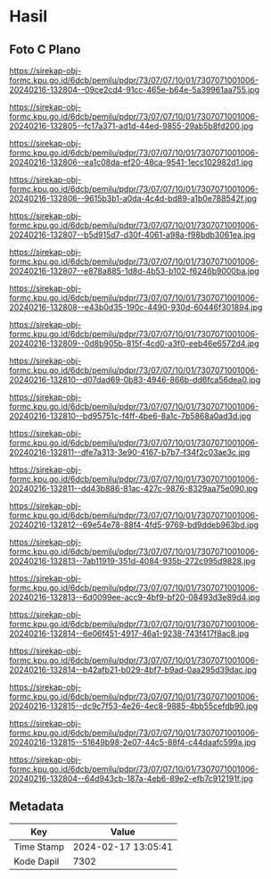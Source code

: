 # Hasil

## Foto C Plano

https://sirekap-obj-formc.kpu.go.id/6dcb/pemilu/pdpr/73/07/07/10/01/7307071001006-20240216-132804--09ce2cd4-91cc-465e-b64e-5a39961aa755.jpg

https://sirekap-obj-formc.kpu.go.id/6dcb/pemilu/pdpr/73/07/07/10/01/7307071001006-20240216-132805--fc17a371-ad1d-44ed-9855-29ab5b8fd200.jpg

https://sirekap-obj-formc.kpu.go.id/6dcb/pemilu/pdpr/73/07/07/10/01/7307071001006-20240216-132806--ea1c08da-ef20-48ca-9541-1ecc102982d1.jpg

https://sirekap-obj-formc.kpu.go.id/6dcb/pemilu/pdpr/73/07/07/10/01/7307071001006-20240216-132806--9615b3b1-a0da-4c4d-bd89-a1b0e788542f.jpg

https://sirekap-obj-formc.kpu.go.id/6dcb/pemilu/pdpr/73/07/07/10/01/7307071001006-20240216-132807--b5d915d7-d30f-4061-a98a-f98bdb3061ea.jpg

https://sirekap-obj-formc.kpu.go.id/6dcb/pemilu/pdpr/73/07/07/10/01/7307071001006-20240216-132807--e878a885-1d8d-4b53-b102-f6246b9000ba.jpg

https://sirekap-obj-formc.kpu.go.id/6dcb/pemilu/pdpr/73/07/07/10/01/7307071001006-20240216-132808--e43b0d35-190c-4490-930d-60446f301894.jpg

https://sirekap-obj-formc.kpu.go.id/6dcb/pemilu/pdpr/73/07/07/10/01/7307071001006-20240216-132809--0d8b905b-815f-4cd0-a3f0-eeb46e6572d4.jpg

https://sirekap-obj-formc.kpu.go.id/6dcb/pemilu/pdpr/73/07/07/10/01/7307071001006-20240216-132810--d07dad69-0b83-4946-866b-dd6fca56dea0.jpg

https://sirekap-obj-formc.kpu.go.id/6dcb/pemilu/pdpr/73/07/07/10/01/7307071001006-20240216-132810--bd95751c-f4ff-4be6-8a1c-7b5868a0ad3d.jpg

https://sirekap-obj-formc.kpu.go.id/6dcb/pemilu/pdpr/73/07/07/10/01/7307071001006-20240216-132811--dfe7a313-3e90-4167-b7b7-f34f2c03ae3c.jpg

https://sirekap-obj-formc.kpu.go.id/6dcb/pemilu/pdpr/73/07/07/10/01/7307071001006-20240216-132811--dd43b886-81ac-427c-9876-8329aa75e090.jpg

https://sirekap-obj-formc.kpu.go.id/6dcb/pemilu/pdpr/73/07/07/10/01/7307071001006-20240216-132812--69e54e78-88f4-4fd5-9769-bd9ddeb963bd.jpg

https://sirekap-obj-formc.kpu.go.id/6dcb/pemilu/pdpr/73/07/07/10/01/7307071001006-20240216-132813--7ab11919-351d-4084-935b-272c995d9828.jpg

https://sirekap-obj-formc.kpu.go.id/6dcb/pemilu/pdpr/73/07/07/10/01/7307071001006-20240216-132813--6d0099ee-acc9-4bf9-bf20-08493d3e89d4.jpg

https://sirekap-obj-formc.kpu.go.id/6dcb/pemilu/pdpr/73/07/07/10/01/7307071001006-20240216-132814--6e06f451-4917-46a1-9238-743f417f8ac8.jpg

https://sirekap-obj-formc.kpu.go.id/6dcb/pemilu/pdpr/73/07/07/10/01/7307071001006-20240216-132814--b42afb21-b029-4bf7-b9ad-0aa295d39dac.jpg

https://sirekap-obj-formc.kpu.go.id/6dcb/pemilu/pdpr/73/07/07/10/01/7307071001006-20240216-132815--dc9c7f53-4e26-4ec8-9885-4bb55cefdb90.jpg

https://sirekap-obj-formc.kpu.go.id/6dcb/pemilu/pdpr/73/07/07/10/01/7307071001006-20240216-132815--51649b98-2e07-44c5-88f4-c44daafc599a.jpg

https://sirekap-obj-formc.kpu.go.id/6dcb/pemilu/pdpr/73/07/07/10/01/7307071001006-20240216-132804--64d943cb-187a-4eb6-89e2-efb7c912191f.jpg


## Metadata

| Key        | Value               |
| ---------- | ------------------- |
| Time Stamp | 2024-02-17 13:05:41 |
| Kode Dapil | 7302                |



